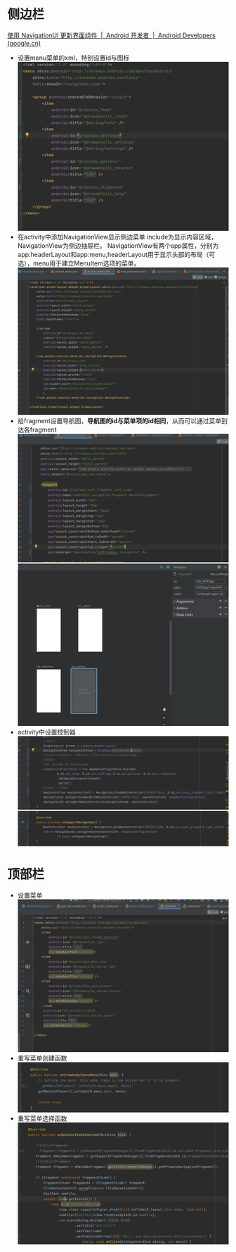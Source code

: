 # 侧边栏
[使用 NavigationUI 更新界面组件  |  Android 开发者  |  Android Developers (google.cn)](https://developer.android.google.cn/guide/navigation/navigation-ui?hl=zh-cn)
- 设置menu菜单的xml，特别设置id与图标
![](attachments/Pasted%20image%2020220615195753.png)
- 在activity中添加NavigationView显示侧边菜单
include为显示内容区域，NavigationView为侧边抽屉栏。
NavigationView有两个app属性，分别为app:headerLayout和app:menu,headerLayout用于显示头部的布局（可选），menu用于建立MenuItem选项的菜单。
![](attachments/Pasted%20image%2020220615191921.png)
- 给fragment设置导航图，**导航图的id与菜单项的id相同**，从而可以通过菜单到达各fragment
![](attachments/Pasted%20image%2020220615195723.png)
![](attachments/Pasted%20image%2020220615200050.png)
- activity中设置控制器
![](attachments/Pasted%20image%2020220615200255.png)
![](attachments/Pasted%20image%2020220615200656.png)

# 顶部栏
- 设置菜单
![](attachments/Pasted%20image%2020220615203248.png)
- 重写菜单创建函数
![](attachments/Pasted%20image%2020220615203618.png)
- 重写菜单选择函数
![](attachments/Pasted%20image%2020220615203722.png)